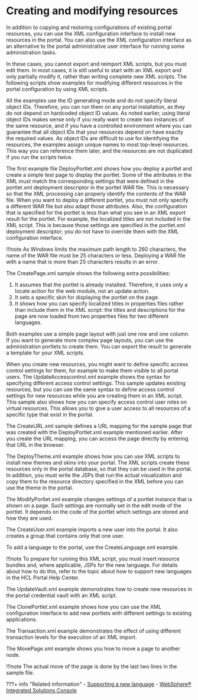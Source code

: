 # Creating and modifying resources

In addition to copying and restoring configurations of existing portal resources, you can use the XML configuration interface to install new resources in the portal. You can also use the XML configuration interface as an alternative to the portal administrative user interface for running some administration tasks.

In these cases, you cannot export and reimport XML scripts, but you must edit them. In most cases, it is still useful to start with an XML export and only partially modify it, rather than writing complete new XML scripts. The following scripts show examples for modifying different resources in the portal configuration by using XML scripts.

All the examples use the ID generating mode and do not specify literal object IDs. Therefore, you can run them on any portal installation, as they do not depend on hardcoded object ID values. As noted earlier, using literal object IDs makes sense only if you really want to create two instances of the same resource, and if you have a controlled environment where you can guarantee that all object IDs that your resources depend on have exactly the required values. As object IDs are difficult to use for identifying the resources, the examples assign unique names to most top-level resources. This way you can reference them later, and the resources are not duplicated if you run the scripts twice.

The first example file DeployPortlet.xml shows how you deploy a portlet and create a simple test page to display the portlet. Some of the attributes in the XML must match the corresponding settings that were defined in the portlet.xml deployment descriptor in the portlet WAR file. This is necessary so that the XML processing can properly identify the contents of the WAR file. When you want to deploy a different portlet, you must not only specify a different WAR file but also adapt those attributes. Also, the configuration that is specified for the portlet is less than what you see in an XML export result for the portlet. For example, the localized titles are not included in the XML script. This is because those settings are specified in the portlet.xml deployment descriptor; you do not have to override them with the XML configuration interface.

!!!note
    As Windows limits the maximum path length to 260 characters, the name of the WAR file must be 25 characters or less. Deploying a WAR file with a name that is more than 25 characters results in an error.

The CreatePage.xml sample shows the following extra possibilities:

1.  It assumes that the portlet is already installed. Therefore, it uses only a locate action for the web module, not an update action.
2.  It sets a specific skin for displaying the portlet on the page.
3.  It shows how you can specify localized titles in properties files rather than include them in the XML script: the titles and descriptions for the page are now loaded from two properties files for two different languages.

Both examples use a simple page layout with just one row and one column. If you want to generate more complex page layouts, you can use the administration portlets to create them. You can export the result to generate a template for your XML scripts.

When you create new resources, you might want to define specific access control settings for them, for example to make them visible to all portal users. The UpdateAccesscontrol.xml example shows the syntax for specifying different access control settings. This sample updates existing resources, but you can use the same syntax to define access control settings for new resources while you are creating them in an XML script. This sample also shows how you can specify access control user roles on virtual resources. This allows you to give a user access to all resources of a specific type that exist in the portal.

The CreateURL.xml sample defines a URL mapping for the sample page that was created with the DeployPortlet.xml example mentioned earlier. After you create the URL mapping, you can access the page directly by entering that URL in the browser.

The DeployTheme.xml example shows how you can use XML scripts to install new themes and skins into your portal. The XML scripts create these resources only in the portal database, so that they can be used in the portal. In addition, you must write the JSPs that run the actual visualization and copy them to the resource directory specified in the XML before you can use the theme in the portal.

The ModifyPortlet.xml example changes settings of a portlet instance that is shown on a page. Such settings are normally set in the edit mode of the portlet. It depends on the code of the portlet which settings are stored and how they are used.

The CreateUser.xml example imports a new user into the portal. It also creates a group that contains only that one user.

To add a language to the portal, use the CreateLanguage.xml example.

!!!note
    To prepare for running this XML script, you must insert resource bundles and, where applicable, JSPs for the new language. For details about how to do this, refer to the topic about how to support new languages in the HCL Portal Help Center.

The UpdateVault.xml example demonstrates how to create new resources in the portal credential vault with an XML script.

The ClonePortlet.xml example shows how you can use the XML configuration interface to add new portlets with different settings to existing applications.

The Transaction.xml example demonstrates the effect of using different transaction levels for the execution of an XML import.

The MovePage.xml example shows you how to move a page to another node.

!!!note
    The actual move of the page is done by the last two lines in the sample file.


???+ info "Related information" 
    -   [Supporting a new language](../../../../portal_admin_tools/language_support/supporting_new_language/index.md)
    - [WebSphere® Integrated Solutions Console](../../../../../../deploy_dx/manage/portal_admin_tools/WebSphere_Integrated_Solutions_Console.md)




